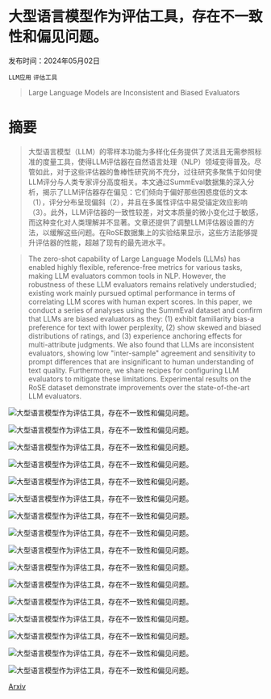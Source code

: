 # 大型语言模型作为评估工具，存在不一致性和偏见问题。

发布时间：2024年05月02日

`LLM应用` `评估工具`

> Large Language Models are Inconsistent and Biased Evaluators

# 摘要

> 大型语言模型（LLM）的零样本功能为多样化任务提供了灵活且无需参照标准的度量工具，使得LLM评估器在自然语言处理（NLP）领域变得普及。尽管如此，对于这些评估器的鲁棒性研究尚不充分，过往研究多聚焦于如何使LLM评分与人类专家评分高度相关。本文通过SummEval数据集的深入分析，揭示了LLM评估器存在偏见：它们倾向于偏好那些困惑度低的文本（1），评分分布呈现偏斜（2），并且在多属性评估中易受锚定效应影响（3）。此外，LLM评估器的一致性较差，对文本质量的微小变化过于敏感，而这种变化对人类理解并不显著。文章还提供了调整LLM评估器设置的方法，以缓解这些问题。在RoSE数据集上的实验结果显示，这些方法能够提升评估器的性能，超越了现有的最先进水平。

> The zero-shot capability of Large Language Models (LLMs) has enabled highly flexible, reference-free metrics for various tasks, making LLM evaluators common tools in NLP. However, the robustness of these LLM evaluators remains relatively understudied; existing work mainly pursued optimal performance in terms of correlating LLM scores with human expert scores. In this paper, we conduct a series of analyses using the SummEval dataset and confirm that LLMs are biased evaluators as they: (1) exhibit familiarity bias-a preference for text with lower perplexity, (2) show skewed and biased distributions of ratings, and (3) experience anchoring effects for multi-attribute judgments. We also found that LLMs are inconsistent evaluators, showing low "inter-sample" agreement and sensitivity to prompt differences that are insignificant to human understanding of text quality. Furthermore, we share recipes for configuring LLM evaluators to mitigate these limitations. Experimental results on the RoSE dataset demonstrate improvements over the state-of-the-art LLM evaluators.

![大型语言模型作为评估工具，存在不一致性和偏见问题。](../../..//opt/data/Projects/HuggingArxiv/paper_images/2405.01724/x1.png)

![大型语言模型作为评估工具，存在不一致性和偏见问题。](../../..//opt/data/Projects/HuggingArxiv/paper_images/2405.01724/x2.png)

![大型语言模型作为评估工具，存在不一致性和偏见问题。](../../..//opt/data/Projects/HuggingArxiv/paper_images/2405.01724/x3.png)

![大型语言模型作为评估工具，存在不一致性和偏见问题。](../../..//opt/data/Projects/HuggingArxiv/paper_images/2405.01724/x4.png)

![大型语言模型作为评估工具，存在不一致性和偏见问题。](../../..//opt/data/Projects/HuggingArxiv/paper_images/2405.01724/x5.png)

![大型语言模型作为评估工具，存在不一致性和偏见问题。](../../..//opt/data/Projects/HuggingArxiv/paper_images/2405.01724/x6.png)

![大型语言模型作为评估工具，存在不一致性和偏见问题。](../../..//opt/data/Projects/HuggingArxiv/paper_images/2405.01724/x7.png)

![大型语言模型作为评估工具，存在不一致性和偏见问题。](../../..//opt/data/Projects/HuggingArxiv/paper_images/2405.01724/x8.png)

![大型语言模型作为评估工具，存在不一致性和偏见问题。](../../..//opt/data/Projects/HuggingArxiv/paper_images/2405.01724/x9.png)

![大型语言模型作为评估工具，存在不一致性和偏见问题。](../../..//opt/data/Projects/HuggingArxiv/paper_images/2405.01724/x10.png)

![大型语言模型作为评估工具，存在不一致性和偏见问题。](../../..//opt/data/Projects/HuggingArxiv/paper_images/2405.01724/x11.png)

![大型语言模型作为评估工具，存在不一致性和偏见问题。](../../..//opt/data/Projects/HuggingArxiv/paper_images/2405.01724/x12.png)

![大型语言模型作为评估工具，存在不一致性和偏见问题。](../../..//opt/data/Projects/HuggingArxiv/paper_images/2405.01724/x13.png)

![大型语言模型作为评估工具，存在不一致性和偏见问题。](../../..//opt/data/Projects/HuggingArxiv/paper_images/2405.01724/x14.png)

![大型语言模型作为评估工具，存在不一致性和偏见问题。](../../..//opt/data/Projects/HuggingArxiv/paper_images/2405.01724/x15.png)

![大型语言模型作为评估工具，存在不一致性和偏见问题。](../../..//opt/data/Projects/HuggingArxiv/paper_images/2405.01724/x16.png)

[Arxiv](https://arxiv.org/abs/2405.01724)